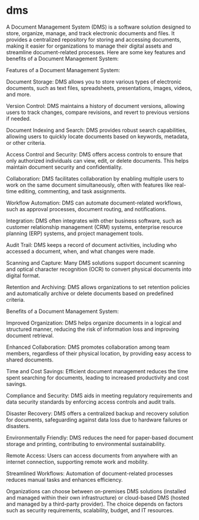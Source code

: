 # dms

A Document Management System (DMS) is a software solution designed to store, organize, manage, and track electronic documents and files. It provides a centralized repository for storing and accessing documents, making it easier for organizations to manage their digital assets and streamline document-related processes. Here are some key features and benefits of a Document Management System:

Features of a Document Management System:

Document Storage: DMS allows you to store various types of electronic documents, such as text files, spreadsheets, presentations, images, videos, and more.

Version Control: DMS maintains a history of document versions, allowing users to track changes, compare revisions, and revert to previous versions if needed.

Document Indexing and Search: DMS provides robust search capabilities, allowing users to quickly locate documents based on keywords, metadata, or other criteria.

Access Control and Security: DMS offers access controls to ensure that only authorized individuals can view, edit, or delete documents. This helps maintain document security and confidentiality.

Collaboration: DMS facilitates collaboration by enabling multiple users to work on the same document simultaneously, often with features like real-time editing, commenting, and task assignments.

Workflow Automation: DMS can automate document-related workflows, such as approval processes, document routing, and notifications.

Integration: DMS often integrates with other business software, such as customer relationship management (CRM) systems, enterprise resource planning (ERP) systems, and project management tools.

Audit Trail: DMS keeps a record of document activities, including who accessed a document, when, and what changes were made.

Scanning and Capture: Many DMS solutions support document scanning and optical character recognition (OCR) to convert physical documents into digital format.

Retention and Archiving: DMS allows organizations to set retention policies and automatically archive or delete documents based on predefined criteria.

Benefits of a Document Management System:

Improved Organization: DMS helps organize documents in a logical and structured manner, reducing the risk of information loss and improving document retrieval.

Enhanced Collaboration: DMS promotes collaboration among team members, regardless of their physical location, by providing easy access to shared documents.

Time and Cost Savings: Efficient document management reduces the time spent searching for documents, leading to increased productivity and cost savings.

Compliance and Security: DMS aids in meeting regulatory requirements and data security standards by enforcing access controls and audit trails.

Disaster Recovery: DMS offers a centralized backup and recovery solution for documents, safeguarding against data loss due to hardware failures or disasters.

Environmentally Friendly: DMS reduces the need for paper-based document storage and printing, contributing to environmental sustainability.

Remote Access: Users can access documents from anywhere with an internet connection, supporting remote work and mobility.

Streamlined Workflows: Automation of document-related processes reduces manual tasks and enhances efficiency.

Organizations can choose between on-premises DMS solutions (installed and managed within their own infrastructure) or cloud-based DMS (hosted and managed by a third-party provider). The choice depends on factors such as security requirements, scalability, budget, and IT resources.
